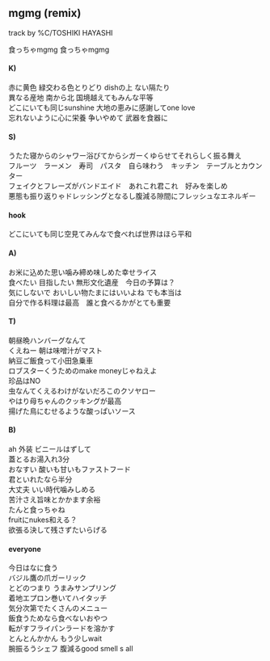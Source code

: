 ## mgmg (remix)  
track by %C/TOSHIKI HAYASHI  
  
食っちゃmgmg 食っちゃmgmg  
  
#### K)  
赤に黄色 緑交わる色とりどり dishの上 ない隔たり  
異なる産地 南から北 国境越えてもみんな平等  
どこにいても同じsunshine 大地の恵みに感謝してone love  
忘れないように心に栄養 争いやめて 武器を食器に  
  
#### S)  
うたた寝からのシャワー浴びてからシガーくゆらせてそれらしく振る舞え  
フルーツ　ラーメン　寿司　パスタ　自ら味わう　キッチン　テーブルとカウンター  
フェイクとフレーズがバンドエイド　あれこれ君これ　好みを楽しめ  
悪態も振り返りゃドレッシングとなるし腹減る隙間にフレッシュなエネルギー  
  
#### hook  
どこにいても同じ空見てみんなで食べれば世界はほら平和  
  
#### A)  
お米に込めた思い噛み締め味しめた幸せライス  
食べたい 目指したい 無形文化遺産　今日の予算は？  
気にしないで おいしい物たまにはいいよね でも本当は  
自分で作る料理は最高　誰と食べるかがとても重要  
  
#### T)  
朝昼晩ハンバーグなんて  
くえねー 朝は味噌汁がマスト  
納豆ご飯食って小田急乗車  
ロブスターくうためのmake moneyじゃねえよ  
珍品はNO  
虫なんてくえるわけがないだろこのクソヤロー  
やはり母ちゃんのクッキングが最高  
揚げた鳥にむせるような酸っぱいソース  
  
#### B)  
ah 外装 ビニールはずして  
蓋とるお湯入れ3分  
おなすい 酸いも甘いもファストフード  
君といれたなら半分  
大丈夫 いい時代噛みしめる  
苦汁さえ旨味とかかます余裕  
たんと食っちゃね   
fruitにnukes和える？  
欲張る決して残さずたいらげる  
#### everyone  
今日はなに食う  
バジル鷹の爪ガーリック  
とどのつまり うまみサンプリング  
着地エプロン巻いてハイタッチ  
気分次第でたくさんのメニュー  
飯食うためなら食べないおやつ  
転がすフライパンラードを溶かす  
とんとんかかん もう少しwait  
腕振るうシェフ 腹減るgood smell s all  